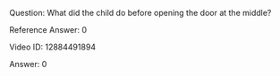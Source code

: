Question: What did the child do before opening the door at the middle?

Reference Answer: 0

Video ID: 12884491894

Answer: 0

